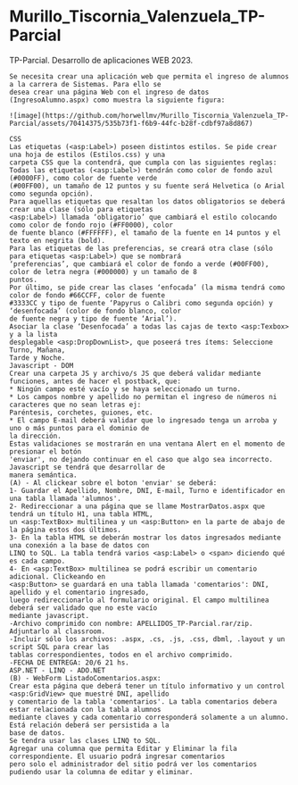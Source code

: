 # Murillo_Tiscornia_Valenzuela_TP-Parcial

   TP-Parcial. Desarrollo de aplicaciones WEB 2023.
   
    Se necesita crear una aplicación web que permita el ingreso de alumnos a la carrera de Sistemas. Para ello se
    desea crear una página Web con el ingreso de datos (IngresoAlumno.aspx) como muestra la siguiente figura:
    
    ![image](https://github.com/horwellmv/Murillo_Tiscornia_Valenzuela_TP-Parcial/assets/70414375/535b73f1-f6b9-44fc-b28f-cdbf97a8d867)
    
    CSS
    Las etiquetas (<asp:Label>) poseen distintos estilos. Se pide crear una hoja de estilos (Estilos.css) y una
    carpeta CSS que la contendrá, que cumpla con las siguientes reglas:
    Todas las etiquetas (<asp:Label>) tendrán como color de fondo azul (#0000FF), como color de fuente verde
    (#00FF00), un tamaño de 12 puntos y su fuente será Helvetica (o Arial como segunda opción).
    Para aquellas etiquetas que resaltan los datos obligatorios se deberá crear una clase (sólo para etiquetas
    <asp:Label>) llamada ‘obligatorio’ que cambiará el estilo colocando como color de fondo rojo (#FF0000), color
    de fuente blanco (#FFFFFF), el tamaño de la fuente en 14 puntos y el texto en negrita (bold).
    Para las etiquetas de las preferencias, se creará otra clase (sólo para etiquetas <asp:Label>) que se nombrará
    ‘preferencias’, que cambiará el color de fondo a verde (#00FF00), color de letra negra (#000000) y un tamaño de 8
    puntos.
    Por último, se pide crear las clases ‘enfocada’ (la misma tendrá como color de fondo #66CCFF, color de fuente
    #3333CC y tipo de fuente ‘Papyrus o Calibri como segunda opción) y ‘desenfocada’ (color de fondo blanco, color
    de fuente negra y tipo de fuente ‘Arial’).
    Asociar la clase ‘Desenfocada’ a todas las cajas de texto <asp:Texbox> y a la lista
    desplegable <asp:DropDownList>, que poseerá tres ítems: Seleccione Turno, Mañana,
    Tarde y Noche.
    Javascript - DOM
    Crear una carpeta JS y archivo/s JS que deberá validar mediante funciones, antes de hacer el postback, que:
    * Ningún campo esté vacío y se haya seleccionado un turno.
    * Los campos nombre y apellido no permitan el ingreso de números ni caracteres que no sean letras ej:
    Paréntesis, corchetes, guiones, etc.
    * El campo E-mail deberá validar que lo ingresado tenga un arroba y uno o más puntos para el dominio de
    la dirección.
    Estas validaciones se mostrarán en una ventana Alert en el momento de presionar el botón
    'enviar', no dejando continuar en el caso que algo sea incorrecto. Javascript se tendrá que desarrollar de
    manera semántica.
    (A) - Al clickear sobre el boton 'enviar' se deberá:
    1- Guardar el Apellido, Nombre, DNI, E-mail, Turno e identificador en una tabla llamada 'alumnos'.
    2- Redireccionar a una página que se llame MostrarDatos.aspx que tendrá un título H1, una tabla HTML,
    un <asp:TextBox> multilinea y un <asp:Button> en la parte de abajo de la página estos dos últimos.
    3- En la tabla HTML se deberán mostrar los datos ingresados mediante una conexión a la base de datos con
    LINQ to SQL. La tabla tendrá varios <asp:Label> o <span> diciendo qué es cada campo.
    4- En <asp:TextBox> multilinea se podrá escribir un comentario adicional. Clickeando en
    <asp:Button> se guardará en una tabla llamada 'comentarios': DNI, apellido y el comentario ingresado,
    luego redireccionarlo al formulario original. El campo multilinea deberá ser validado que no este vacío
    mediante javascript.
    -Archivo comprimido con nombre: APELLIDOS_TP-Parcial.rar/zip. Adjuntarlo al classroom.
    -Incluir sólo los archivos: .aspx, .cs, .js, .css, dbml, .layout y un script SQL para crear las
    tablas correspondientes, todos en el archivo comprimido.
    -FECHA DE ENTREGA: 20/6 21 hs.
    ASP.NET - LINQ - ADO.NET
    (B) - WebForm ListadoComentarios.aspx:
    Crear esta página que deberá tener un título informativo y un control <asp:GridView> que muestré DNI, apellido
    y comentario de la tabla 'comentarios'. La tabla comentarios debera estar relacionada con la tabla alumnos
    mediante claves y cada comentario corresponderá solamente a un alumno. Está relación deberá ser persistida a la
    base de datos.
    Se tendra usar las clases LINQ to SQL.
    Agregar una columna que permita Editar y Eliminar la fila correspondiente. El usuario podrá ingresar comentarios
    pero solo el administrador del sitio podrá ver los comentarios pudiendo usar la columna de editar y eliminar.
